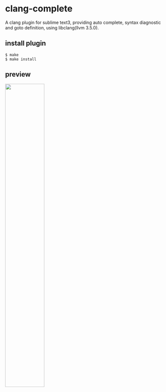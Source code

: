 clang-complete
=============

A clang plugin for sublime text3, providing auto complete, syntax diagnostic and goto definition, using libclang(llvm 3.5.0).


## install plugin
```
$ make
$ make install
```
## preview
<img src="http://ww4.sinaimg.cn/large/7608d17fgw1eo4dgrggc0g20da0bi44p.gif" width="50%" />